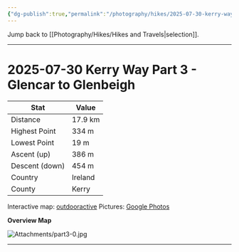 ```yaml
---
{"dg-publish":true,"permalink":"/photography/hikes/2025-07-30-kerry-way-part-3-glencar-to-glenbeigh/","hide":"true","updated":"2025-08-10T19:43:22.000+02:00"}
---
```


Jump back to [[Photography/Hikes/Hikes and Travels\|selection]].

---
# 2025-07-30 Kerry Way Part 3 - Glencar to Glenbeigh
 
| Stat           | Value   |
| -------------- | ------- |
| Distance       | 17.9 km |
| Highest Point  | 334 m   |
| Lowest Point   | 19 m    |
| Ascent (up)    | 386 m   |
| Descent (down) | 454 m   |
| Country        | Ireland |
| County         | Kerry   |

Interactive map: [outdooractive](https://www.outdooractive.com/en/route/hiking-trail/southwest-ireland/kerry-way-part-3-glencar-glenbeigh-short-variation-/318373710/?share=%7E3ixcvjfg%244osshygr)
Pictures: [Google Photos](https://photos.app.goo.gl/6he65Zc5gVLBGmGe6)

**Overview Map**

![Attachments/part3-0.jpg](/img/user/Attachments/part3-0.jpg)

---